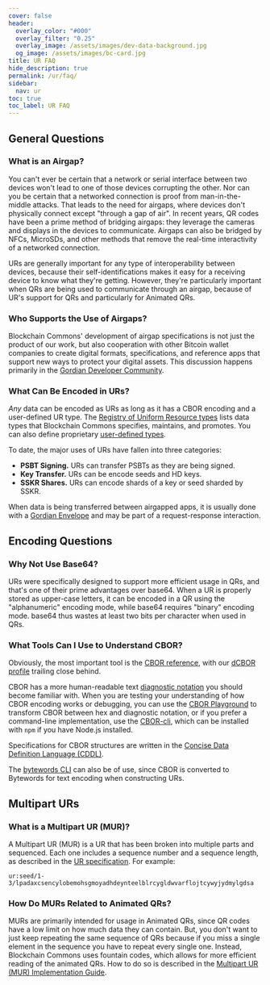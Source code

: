 ```yaml
---
cover: false
header:
  overlay_color: "#000"
  overlay_filter: "0.25"
  overlay_image: /assets/images/dev-data-background.jpg
  og_image: /assets/images/bc-card.jpg
title: UR FAQ
hide_description: true
permalink: /ur/faq/
sidebar:
  nav: ur
toc: true
toc_label: UR FAQ  
---
```


## General Questions

### What is an Airgap?

You can't ever be certain that a network or serial interface between
two devices won't lead to one of those devices corrupting the
other. Nor can you be certain that a networked connection is proof
from man-in-the-middle attacks. That leads to the need for airgaps,
where devices don't physically connect except "through a gap of
air". In recent years, QR codes have been a prime method of bridging
airgaps: they leverage the cameras and displays in the devices to
communicate. Airgaps can also be bridged by NFCs, MicroSDs, and other
methods that remove the real-time interactivity of a networked
connection.

URs are generally important for any type of interoperability between
devices, because their self-identifications makes it easy for a
receiving device to know what they're getting. However, they're
particularly important when QRs are being used to communicate through
an airgap, because of UR's support for QRs and particularly for
Animated QRs.

### Who Supports the Use of Airgaps?

Blockchain Commons' development of airgap specifications is not just
the product of our work, but also cooperation with other Bitcoin
wallet companies to create digital formats, specifications, and
reference apps that support new ways to protect your digital
assets. This discussion happens primarily in the [Gordian Developer
Community](https://github.com/BlockchainCommons/Gordian-Developer-Community/discussions).

### What Can Be Encoded in URs?

*Any* data can be encoded as URs as long as it has a CBOR encoding and
a user-defined UR type. The [Registry of Uniform Resource
types](https://github.com/BlockchainCommons/Research/blob/master/papers/bcr-2020-006-urtypes.md)
lists data types that Blockchain Commons specifies, maintains, and
promotes. You can also define proprietary [user-defined
types](https://github.com/BlockchainCommons/Research/blob/master/papers/bcr-2020-006-urtypes.md#user-defined-types-x-).

To date, the major uses of URs have fallen into three categories:

* **PSBT Signing.** URs can transfer PSBTs as they are being signed.
* **Key Transfer.** URs can be encode seeds and HD keys.
* **SSKR Shares.** URs can encode shards of a key or seed sharded by SSKR.
 
When data is being transferred between airgapped apps, it is usually
done with a [Gordian Envelope](/envelope/) and may be part of a
request-response interaction.

## Encoding Questions

### Why Not Use Base64?

URs were specifically designed to support more efficient usage in QRs,
and that's one of their prime advantages over base64. When a UR is
properly stored as upper-case letters, it can be encoded in a QR using
the "alphanumeric" encoding mode, while base64 requires "binary"
encoding mode. base64 thus wastes at least two bits per character when
used in QRs.

### What Tools Can I Use to Understand CBOR?

Obviously, the most important tool is the [CBOR
reference](https://tools.ietf.org/html/rfc7049), with our [dCBOR
profile](https://datatracker.ietf.org/doc/draft-mcnally-deterministic-cbor/)
trailing close behind.

CBOR has a more human-readable text [diagnostic
notation](https://datatracker.ietf.org/doc/html/rfc7049#page-33) you
should become familiar with. When you are testing your understanding
of how CBOR encoding works or debugging, you can use the [CBOR
Playground](http://cbor.me/) to transform CBOR between hex and
diagnostic notation, or if you prefer a command-line implementation,
use the [CBOR-cli](https://www.npmjs.com/package/cbor-cli), which can
be installed with `npm` if you have Node.js installed.

Specifications for CBOR structures are written in the [Concise Data
Definition Language
(CDDL)](https://datatracker.ietf.org/doc/html/rfc8610).

The [bytewords
CLI](https://github.com/BlockchainCommons/bytewords-cli) can also be
of use, since CBOR is converted to Bytewords for text encoding when
constructing URs.

## Multipart URs

### What is a Multipart UR (MUR)?

A Multipart UR (MUR) is a UR that has been broken into multiple parts and sequenced. Each one includes a sequence number and a sequence length, as described in the [UR specification](https://github.com/BlockchainCommons/Research/blob/master/papers/bcr-2020-005-ur.md#ur-encoding). For example:
```
ur:seed/1-3/lpadaxcsencylobemohsgmoyadhdeynteelblrcygldwvarflojtcywyjydmylgdsa
```
### How Do MURs Related to Animated QRs?

MURs are primarily intended for usage in Animated QRs, since QR codes have a low limit on how much data they can contain. But, you don't want to just keep repeating the same sequence of QRs because if you miss a single element in the sequence you have to repeat every single one. Instead, Blockchain Commons uses fountain codes, which allows for more efficient reading of the animated QRs. How to do so is described in the [Multipart UR (MUR) Implementation Guide](https://github.com/BlockchainCommons/Research/blob/master/papers/bcr-2024-001-multipart-ur.md).
